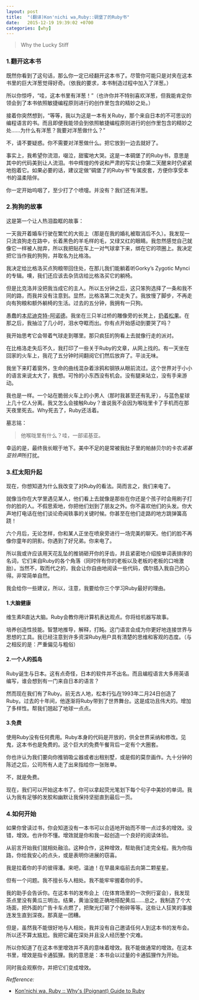 ```yaml
---
layout: post
title:  "(翻译)Kon'nichi wa,Ruby::碉堡了的Ruby书"
date:   2015-12-19 19:39:02 +0700
categories: [why]
---
```

>Why the Lucky Stiff

### 1.翻开这本书

既然你看到了这句话，那么你一定已经翻开这本书了。尽管你可能只是对夹在这本书里的巨大洋葱觉得好奇。（依我的要求，本书制造过程中加入了洋葱。）

所以你惊呼，“哇，这本书里有洋葱！”（也许你并不特别喜欢洋葱，但我能肯定你领会到了本书依照敏捷编程原则进行的创作里包含的精妙之处。）

接着你突然想到，“等等，我以为这是一本有关Ruby，那个来自日本的不可思议的编程语言的书。而且即便我能领会到依照敏捷编程原则进行的创作里包含的精妙之处……为什么有洋葱？我要对洋葱做什么？”

不，请不要疑惑。你不需要对洋葱做什么。把它放到一边去就好了。

事实上，我希望你流泪，啜泣，甜蜜地大哭。这是一本碉堡了的Ruby书，意思是其中的代码美到让人流泪。书中辉煌的传说和严肃的写实让你第二天醒来时仍紧紧地抱着它。如果必要的话，建议定做“碉堡了的Ruby书”专属皮套，方便你享受本书的温柔陪伴。

你一定开始呜咽了，至少打了个喷嚏。并没有？我们还有洋葱。

### 2.狗狗的故事

这是第一个让人热泪盈眶的故事：

一天我开着婚车行驶在繁忙的大街上（那是在我的婚礼被取消后不久）。我发现一只流浪狗走在路中，长着黑色的羊毛样的毛，又绿又红的眼睛。我忽然感觉自己就像它一样被人抛弃，所以我把贴在车上一对气球拿下来，绑在它的项圈上。我决定把它当作我的狗狗，并取名为比格洛。

我决定给比格洛买点狗粮带回住处，在那儿我们能躺着听Gorky’s Zygotic Mynci的专辑。噢，我们还应该去杂货店给比格洛买它的躺椅。

但是比克洛并没把我当成它的主人。所以五分钟之后，这只笨狗选择了一条和我不同的路，而我并没有注意到。显然，比格洛第二次走失了。我放慢了脚步，不再走向有狗粮和额外躺椅的生活。过去的五分钟，我拥有一只狗。

愚蠢的<abbr title="美国革命时期著名叛徒">本尼迪克特-阿诺德</abbr>。我坐在三只羊过桥的雕像旁的长凳上，<abbr title="双关语，意为发泄痛苦">扔着松果</abbr>。在那之后，我抽泣了几小时，泪水夺眶而出。你有点开始感动到要哭了吗？

我开始思考它会带着气球走到哪里。那只疯狂的狗看上去就像行走的派对。

在比格洛走失后不久，我打印了一些关于Ruby的文章，从网上找的。有一天坐在回家的火车上，我花了五分钟时间翻阅它们然后放弃了。平淡无味。

我坐下来盯着窗外，生命的曲线混杂着涂鸦和钢铁从眼前流过。这个世界对于小小的语言来说太大了，我想。可怜的小东西没有机会。没有腿来站立，没有手来游动。

我也是一样。一个站在脆弱火车上的小男人（那时我甚至还有乳牙），与蓝色星球上几十亿人分离。我又怎么会接触Ruby？谁说我不会因为喉咙里卡了手机而在那天夜里死去。Why死去了，Ruby还活着。

墓志铭：

>他喉咙里有什么？哇，一部诺基亚。

幸运的是，最终我长眠于地下。美中不足的是常被我肚子里的帕赫贝尔的卡农*诺基亚铃声*所打扰。

### 3.红太阳升起

现在，你想知道为什么我改变了对Ruby的看法。简而言之，我们来电了。

就像当你在大学里遇见某人，他们看上去就像是那些在你还是个孩子时会用刷子打你的脸的人。不假思索地，你把他们划到了朋友之外。你不喜欢他们的头发。你大声地打电话在他们谈论奇闻轶事的关键时候。你甚至在他们走路的地方跳弹簧高跷！

六个月后，无论怎样，你和某人正坐在喷泉旁进行一场完美的聊天。他们的脸不再像你童年的阴影。你遇到了好兄弟。你来电了。

所以我或许应该用天花乱坠的推销砸开你的牙齿，并且紧密地介绍按单词表排序的名词，它们来自Ruby的各个角落（同时伴有你的老板以及老板的老板的口哨激励）。当然不，取而代之的，我会让你自由地阅读一些代码，偶尔插入我自己的心得。非常简单自然。

我会给你一些建议，所以，注意，我要给你三个学习Ruby最好的理由。

#### 1.大脑健康

维生素R直达大脑。Ruby会教你用计算机表达观点。你将给机器写故事。

培养创造性技能。智慧地推导，解释，打盹。这门语言会成为你更好地连接世界与思想的工具。我已经注意到许多资深Ruby用户具有清楚的思维和客观的态度。（与之相反的是：严重偏见与粗俗）

#### 2.一个人的孤岛

Ruby诞生与日本。这有点奇怪，日本的软件并不出名。而且编程语言大多用英语编写，谁会想到有一门来自日本的语言？

然而现在我们有了Ruby。前无古人地，松本行弘在1993年二月24日创造了Ruby。过去的十年间，他逐渐将Ruby带到了世界舞台。这是成功且伟大的。增加了多样性。帮我们翘起了地球一点点。

#### 3.免费

使用Ruby没有任何费用。Ruby本身的代码是开放的，供全世界采纳和修改。见鬼，这本书也是免费的。这个巨大的免费午餐背后一定有个大圈套。

你也许认为我们要向你推销吸尘器或者出租别墅，或是假的莫奈画作。九十分钟的陈述之后，公司所有人走了出来指给你一张账单。

不，就是免费。


现在，我们可以开始这本书了。你可以拿起荧光笔划下每个句子中美妙的单词。我认为我有足够的发胶和幽默让我保持坚挺直到最后一页。

### 4.如何开始

如果你曾读过书，你会知道没有一本书可以合适地开始而不带一点过多的增效。没错，增效。也许你不懂。增效就是你和我一起创造一个良好的阅读体验。

从前言开始我们就相处融洽。这种合作，这种增效，帮助我们走完全程。我为你指路，你给我安心的点头，或是表明你进展的窃喜。

我是拉着你的手的彼得潘。来吧，温迪！在早晨来临前去向第二颗星星。

但有一个问题。我不擅长与人相处。我不能牢牢握着你的手。

我的助手会告诉你。在这本书的发布会上（在体育场里的一次例行宴会），我发现茶点里没有黄瓜三明治。结果，黄油没能正确地搭配黄瓜……总之，我制造了个大场面，把外面的广告卡车点燃了，把聚光灯砸了个粉碎等等。这些让人狂笑的事接连发生直到深夜。那真是一团糟。

但是，虽然我不能很好地与人相处，我并没有自己邀请任何人到这本书的发布会。所以还不算太尴尬。我把它藏在深处并且没人经历整个灾难。

所以你知道了在这本书里增效并不真的意味着增效。我不能做通常的增效。在这本书里，增效是指卡通狐狸。我的意思是：本书会以过量的卡通狐狸作为开始。

同时我会观察你，并把它们变成增效。

*Refference:*

* [Kon’nichi wa, Ruby :: Why's (Poignant) Guide to Ruby](http://poignant.guide/book/chapter-2.html)
